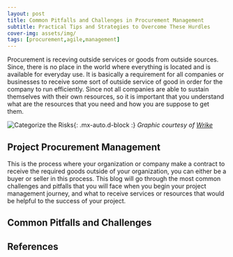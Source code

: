 ```yaml
---
layout: post
title: Common Pitfalls and Challenges in Procurement Management
subtitle: Practical Tips and Strategies to Overcome These Hurdles
cover-img: assets/img/
tags: [procurement,agile,management]
---
```


Procurement is receving outside services or goods from outside sources. Since, there is no place in the world where everything is located and is available for everyday use. It is basically a requirement for all companies or businesses to receive some sort of outside service of good in order for the company to run efficiently. Since not all companies are able to sustain themselves with their own resources, so it is important that you understand what are the resources that you need and how you are suppose to get them.

![Categorize the Risks](/agile-blog/assets/img/iStock-1179385252.jpg){: .mx-auto.d-block :}
*Graphic courtesy of [Wrike](https://www.wrike.com/blog/what-is-risk-identification-project-management/)*

## Project Procurement Management

This is the process where your organization or company make a contract to receive the required goods outside of your organization, you can either be a buyer or seller in this process. This blog will go through the most common challenges and pitfalls that you will face when you begin your project management journey, and what to receive services or resources that would be helpful to the success of your project. 

## Common Pitfalls and Challenges


## References

[^1]:”Risk Identification Tools and Techniques” [GreyCampus](https://www.greycampus.com/opencampus/certified-associate-in-project-management/risk-identification-tools-and-techniques-in-capm).
[^2]: "ChatGPT"[openAI](https://chat.openai.com/c/35261832-8011-4c3e-af2c-9dd5547b3382).
[^3]: "Information Technology Project Management"[SCHWALBE](https://handoutset.com/wp-content/uploads/2022/05/Information-Technology-Project-Management-Kathy-Schwalbe.pdf)).
